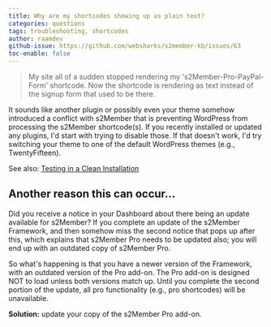 ```yaml
---
title: Why are my shortcodes showing up as plain text?
categories: questions
tags: troubleshooting, shortcodes
author: raamdev
github-issue: https://github.com/websharks/s2member-kb/issues/63
toc-enable: false
---
```


> My site all of a sudden stopped rendering my 's2Member-Pro-PayPal-Form' shortcode. Now the shortcode is rendering as text instead of the signup form that used to be there.

It sounds like another plugin or possibly even your theme somehow introduced a conflict with s2Member that is preventing WordPress from processing the s2Member shortcode(s). If you recently installed or updated any plugins, I'd start with trying to disable those. If that doesn't work, I'd try switching your theme to one of the default WordPress themes (e.g., TwentyFifteen).

See also: [Testing in a Clean Installation](https://github.com/websharks/s2member-kb/issues/81)

## Another reason this can occur...

Did you receive a notice in your Dashboard about there being an update available for s2Member? If you complete an update of the s2Member Framework, and then somehow miss the second notice that pops up after this, which explains that s2Member Pro needs to be updated also; you will end up with an outdated copy of s2Member Pro.

So what's happening is that you have a newer version of the Framework, with an outdated version of the Pro add-on. The Pro add-on is designed NOT to load unless both versions match up. Until you complete the second portion of the update, all pro functionality (e.g., pro shortcodes) will be unavailable.

**Solution:** update your copy of the s2Member Pro add-on.
